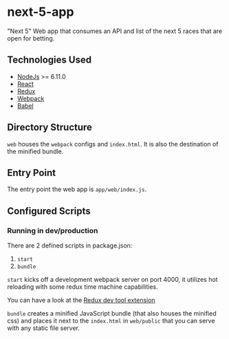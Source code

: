# next-5-app
"Next 5" Web app that consumes an API and list of the next 5 races that are open for betting.

## Technologies Used

  - [NodeJs](https://nodejs.org/en/) >= 6.11.0
  - [React](https://facebook.github.io/react/)
  - [Redux](http://redux.js.org/)
  - [Webpack](https://webpack.github.io/)
  - [Babel](https://babeljs.io/)

## Directory Structure

`web` houses the `webpack` configs and `index.html`.
It is also the destination of the minified bundle.


## Entry Point

The entry point the web app is `app/web/index.js`.

## Configured Scripts

### Running in dev/production

There are 2 defined scripts in package.json:

  1. `start`
  2. `bundle`


`start` kicks off a development webpack server on port 4000, it utilizes hot reloading
with some redux time machine capabilities.

You can have a look at the [Redux dev tool extension](https://github.com/zalmoxisus/redux-devtools-extension)

`bundle` creates a minified JavaScript bundle (that also houses the minified
css) and places it next to the `index.html` in `web/public` that you can serve
with any static file server.